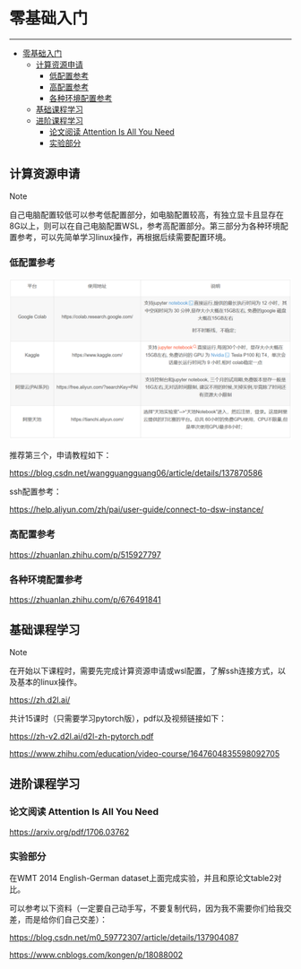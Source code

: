 # 零基础入门

---

- [零基础入门](#零基础入门)
  - [计算资源申请](#计算资源申请)
    - [低配置参考](#低配置参考)
    - [高配置参考](#高配置参考)
    - [各种环境配置参考](#各种环境配置参考)
  - [基础课程学习](#基础课程学习)
  - [进阶课程学习](#进阶课程学习)
    - [论文阅读 Attention Is All You Need](#论文阅读-attention-is-all-you-need)
    - [实验部分](#实验部分)

## 计算资源申请

> [!NOTE]
> 自己电脑配置较低可以参考低配置部分，如电脑配置较高，有独立显卡且显存在8G以上，则可以在自己电脑配置WSL，参考高配置部分。第三部分为各种环境配置参考，可以先简单学习linux操作，再根据后续需要配置环境。

### 低配置参考

![alt text](img/server_apply.png)

推荐第三个，申请教程如下：

https://blog.csdn.net/wangguangguang06/article/details/137870586

ssh配置参考：

https://help.aliyun.com/zh/pai/user-guide/connect-to-dsw-instance/


### 高配置参考

https://zhuanlan.zhihu.com/p/515927797

### 各种环境配置参考

https://zhuanlan.zhihu.com/p/676491841

## 基础课程学习

> [!NOTE]
> 在开始以下课程时，需要先完成计算资源申请或wsl配置，了解ssh连接方式，以及基本的linux操作。

https://zh.d2l.ai/

共计15课时（只需要学习pytorch版），pdf以及视频链接如下：

https://zh-v2.d2l.ai/d2l-zh-pytorch.pdf


https://www.zhihu.com/education/video-course/1647604835598092705

## 进阶课程学习

### 论文阅读 Attention Is All You Need

https://arxiv.org/pdf/1706.03762

### 实验部分

在WMT 2014 English-German dataset上面完成实验，并且和原论文table2对比。

可以参考以下资料（一定要自己动手写，不要复制代码，因为我不需要你们给我交差，而是给你们自己交差）：

https://blog.csdn.net/m0_59772307/article/details/137904087

https://www.cnblogs.com/kongen/p/18088002
